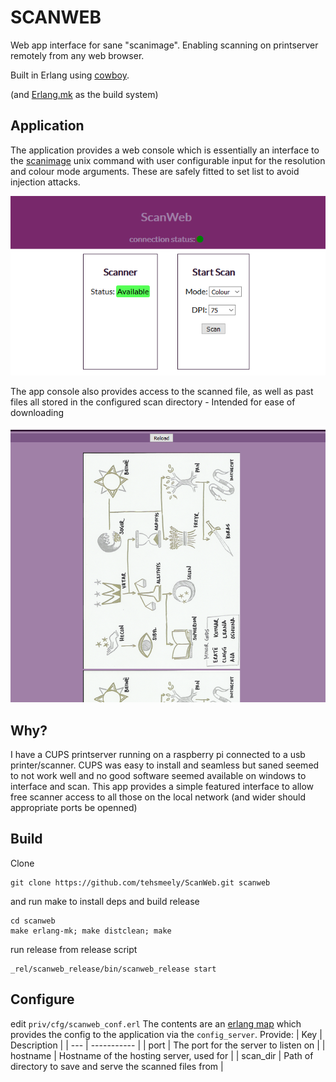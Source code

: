 # SCANWEB

Web app interface for sane "scanimage". Enabling scanning on printserver remotely from any web browser.

Built in Erlang using [cowboy](https://github.com/ninenines/cowboy).

(and [Erlang.mk](https://erlang.mk/guide/index.html) as the build system)


## Application

The application provides a web console which is essentially an interface to the [scanimage](http://linuxcommand.org/man_pages/scanimage1.html) unix command with user configurable input for the resolution and colour mode arguments. These are safely fitted to set list to avoid injection attacks.

![Console](screens/console.png)

The app console also provides access to the scanned file, as well as past files all stored in the configured scan directory - Intended for ease of downloading

![Image Output](screens/imageOutput.png)

## Why?

I have a CUPS printserver running on a raspberry pi connected to a usb printer/scanner. CUPS was easy to install and seamless but saned seemed to not work well and no good software seemed available on windows to interface and scan. This app provides a simple featured interface to allow free scanner access to all those on the local network (and wider should appropriate ports be openned)

## Build

Clone 
```
git clone https://github.com/tehsmeely/ScanWeb.git scanweb
```
and run make to install deps and build release
```
cd scanweb
make erlang-mk; make distclean; make
```

run release from release script
```
_rel/scanweb_release/bin/scanweb_release start
```


## Configure

edit `priv/cfg/scanweb_conf.erl`
The contents are an [erlang map](http://erlang.org/doc/man/maps.html) which provides the config to the application via the `config_server`. 
Provide:
| Key | Description |
| --- | ----------- |
| port | The port for the server to listen on |
| hostname | Hostname of the hosting server, used for |
| scan_dir | Path of directory to save and serve the scanned files from |


